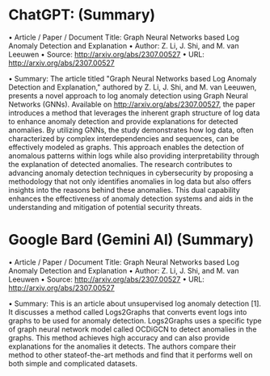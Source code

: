 # ChatGPT: (Summary)

• Article / Paper / Document Title: Graph Neural Networks based Log Anomaly Detection and
Explanation
• Author: Z. Li, J. Shi, and M. van Leeuwen
• Source: http://arxiv.org/abs/2307.00527
• URL: http://arxiv.org/abs/2307.00527

• Summary: The article titled "Graph Neural Networks based Log Anomaly Detection and
Explanation," authored by Z. Li, J. Shi, and M. van Leeuwen, presents a novel approach to
log anomaly detection using Graph Neural Networks (GNNs). Available on
http://arxiv.org/abs/2307.00527, the paper introduces a method that leverages the
inherent graph structure of log data to enhance anomaly detection and provide
explanations for detected anomalies.
By utilizing GNNs, the study demonstrates how log data, often characterized by complex
interdependencies and sequences, can be effectively modeled as graphs. This approach
enables the detection of anomalous patterns within logs while also providing
interpretability through the explanation of detected anomalies.
The research contributes to advancing anomaly detection techniques in cybersecurity by
proposing a methodology that not only identifies anomalies in log data but also offers
insights into the reasons behind these anomalies. This dual capability enhances the
effectiveness of anomaly detection systems and aids in the understanding and mitigation of
potential security threats.

# Google Bard (Gemini AI) (Summary)

• Article / Paper / Document Title: Graph Neural Networks based Log Anomaly Detection and
Explanation
• Author: Z. Li, J. Shi, and M. van Leeuwen
• Source: http://arxiv.org/abs/2307.00527
• URL: http://arxiv.org/abs/2307.00527

• Summary: This is an article about unsupervised log anomaly detection [1]. It discusses a
method called Logs2Graphs that converts event logs into graphs to be used for anomaly
detection. Logs2Graphs uses a specific type of graph neural network model called OCDiGCN
to detect anomalies in the graphs. This method achieves high accuracy and can also provide
explanations for the anomalies it detects. The authors compare their method to other stateof-the-art methods and find that it performs well on both simple and complicated datasets.
